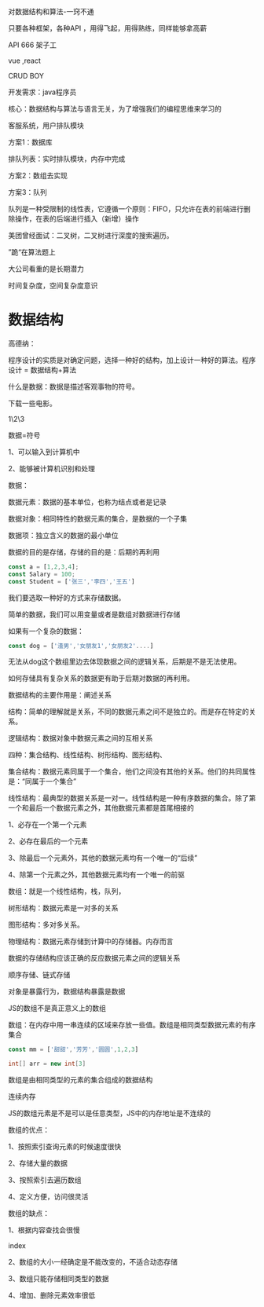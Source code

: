 对数据结构和算法-一窍不通

只要各种框架，各种API ，用得飞起，用得熟练，同样能够拿高薪

API 666 架子工

vue ,react 

CRUD BOY

开发需求：java程序员

核心：数据结构与算法与语言无关，为了增强我们的编程思维来学习的

客服系统，用户排队模块

方案1：数据库

排队列表：实时排队模块，内存中完成

方案2：数组去实现

方案3：队列

队列是一种受限制的线性表，它遵循一个原则：FIFO，只允许在表的前端进行删除操作，在表的后端进行插入（新增）操作

美团曾经面试：二叉树，二叉树进行深度的搜索遍历。

”跪“在算法题上

大公司看重的是长期潜力

时间复杂度，空间复杂度意识

# 数据结构

高德纳：

程序设计的实质是对确定问题，选择一种好的结构，加上设计一种好的算法。程序设计 = 数据结构+算法

什么是数据：数据是描述客观事物的符号。

下载一些电影。

1\2\3

数据=符号

1、可以输入到计算机中

2、能够被计算机识别和处理

数据：

数据元素：数据的基本单位，也称为结点或者是记录

数据对象：相同特性的数据元素的集合，是数据的一个子集

数据项：独立含义的数据的最小单位

数据的目的是存储，存储的目的是：后期的再利用

~~~js
const a = [1,2,3,4];
const Salary = 100;  
const Student = ['张三','李四','王五']
~~~

我们要选取一种好的方式来存储数据。

简单的数据，我们可以用变量或者是数组对数据进行存储

如果有一个复杂的数据：

~~~js
const dog = ['渣男','女朋友1','女朋友2'....]
~~~

无法从dog这个数组里边去体现数据之间的逻辑关系，后期是不是无法使用。

如何存储具有复杂关系的数据更有助于后期对数据的再利用。

数据结构的主要作用是：阐述关系

结构：简单的理解就是关系，不同的数据元素之间不是独立的。而是存在特定的关系。

逻辑结构：数据对象中数据元素之间的互相关系

四种：集合结构、线性结构、树形结构、图形结构、

集合结构：数据元素同属于一个集合，他们之间没有其他的关系。他们的共同属性是：“同属于一个集合”

线性结构：最典型的数据关系是一对一。线性结构是一种有序数据的集合。除了第一个和最后一个数据元素之外，其他数据元素都是首尾相接的

1、必存在一个第一个元素

2、必存在最后的一个元素

3、除最后一个元素外，其他的数据元素均有一个唯一的“后续”

4、除第一个元素之外，其他数据元素均有一个唯一的前驱

数组：就是一个线性结构，栈，队列，

树形结构：数据元素是一对多的关系

图形结构：多对多关系。

物理结构：数据元素存储到计算中的存储器。内存而言

数据的存储结构应该正确的反应数据元素之间的逻辑关系

顺序存储、链式存储

对象是暴露行为，数据结构暴露是数据

JS的数组不是真正意义上的数组

数组：在内存中用一串连续的区域来存放一些值。数组是相同类型数据元素的有序集合

~~~js
const mm = ['甜甜','芳芳','圆圆',1,2,3]
~~~

~~~java
int[] arr = new int[3]
~~~

数组是由相同类型的元素的集合组成的数据结构

连续内存

JS的数组元素是不是可以是任意类型，JS中的内存地址是不连续的

数组的优点：

1、按照索引查询元素的时候速度很快

2、存储大量的数据

3、按照索引去遍历数组

4、定义方便，访问很灵活

数组的缺点：

1、根据内容查找会很慢

index

2、数组的大小一经确定是不能改变的，不适合动态存储

3、数组只能存储相同类型的数据

4、增加、删除元素效率很低



